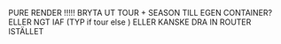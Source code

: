 PURE RENDER !!!!!
BRYTA UT TOUR + SEASON TILL EGEN CONTAINER?
ELLER NGT IAF (TYP if tour <Tour /> else </SimpleGolftour>)
ELLER KANSKE DRA IN ROUTER ISTÄLLET
